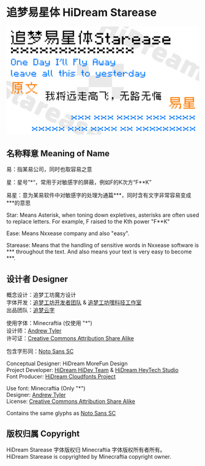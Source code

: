 # 追梦易星体 HiDream Starease
![HiDream Starease Preview](https://raw.githubusercontent.com/Cloudfonts/Starease/main/preview/preview.jpg "HiDream Starease Preview")
## 名称释意 Meaning of Name

易：指某易公司，同时也取容易之意

星：星号”\*“，常用于对敏感字的屏蔽，例如F的K次方“F\*\*K”

易星：意为某易软件中对敏感字的处理为通篇\*\*\*，同时含有文字非常容易变成\*\*\*的意思

Star: Means Asterisk, when toning down expletives, asterisks are often used to replace letters. For example, F raised to the Kth power "F\*\*K"

Ease: Means Nxxease company and also "easy".

Starease: Means that the handling of sensitive words in Nxxease software is \*\*\* throughout the text. And also means your text is very easy to become \*\*\*.

## 设计者 Designer
概念设计：追梦工坊魔方设计\
字体开发：[追梦工坊开发者团队](https://www.hidream.it) & [追梦工坊嘿科技工作室](https://www.heytech.cn)\
出品团队：[追梦云字](https://fonts.hidream.it)

使用字体：Minecraftia (仅使用 "\*")\
设计师：[Andrew Tyler](http://www.andrewtyler.net)\
许可证：[Creative Commons Attribution Share Alike](http://creativecommons.org/licenses/by-sa/3.0/)

包含字形同：[Noto Sans SC](https://fonts.google.com/noto/specimen/Noto+Sans+SC)

Conceptual Designer: HiDream MoreFun Design\
Project Developer: [HiDream HiDev Team](https://www.hidream.it) & [HiDream HeyTech Studio](https://www.heytech.cn)\
Font Producer: [HiDream Cloudfonts Project](https://fonts.hidream.it)

Use font: Minecraftia (Only "\*")\
Designer: [Andrew Tyler](http://www.andrewtyler.net)\
License: [Creative Commons Attribution Share Alike](http://creativecommons.org/licenses/by-sa/3.0/)

Contains the same glyphs as [Noto Sans SC](https://fonts.google.com/noto/specimen/Noto+Sans+SC)

## 版权归属 Copyright
HiDream Starease 字体版权归 Minecraftia 字体版权所有者所有。\
HiDream Starease is copyrighted by Minecraftia copyright owner.

